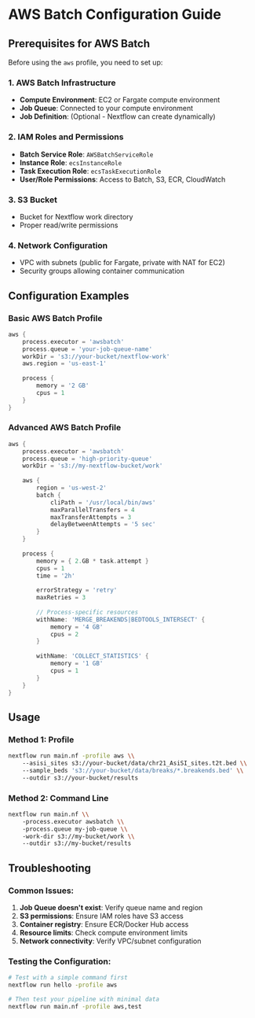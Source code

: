 # AWS Batch Configuration Guide

## Prerequisites for AWS Batch

Before using the `aws` profile, you need to set up:

### 1. AWS Batch Infrastructure
- **Compute Environment**: EC2 or Fargate compute environment
- **Job Queue**: Connected to your compute environment  
- **Job Definition**: (Optional - Nextflow can create dynamically)

### 2. IAM Roles and Permissions
- **Batch Service Role**: `AWSBatchServiceRole`
- **Instance Role**: `ecsInstanceRole` 
- **Task Execution Role**: `ecsTaskExecutionRole`
- **User/Role Permissions**: Access to Batch, S3, ECR, CloudWatch

### 3. S3 Bucket
- Bucket for Nextflow work directory
- Proper read/write permissions

### 4. Network Configuration
- VPC with subnets (public for Fargate, private with NAT for EC2)
- Security groups allowing container communication

## Configuration Examples

### Basic AWS Batch Profile
```groovy
aws {
    process.executor = 'awsbatch'
    process.queue = 'your-job-queue-name'
    workDir = 's3://your-bucket/nextflow-work'
    aws.region = 'us-east-1'
    
    process {
        memory = '2 GB'
        cpus = 1
    }
}
```

### Advanced AWS Batch Profile
```groovy
aws {
    process.executor = 'awsbatch'
    process.queue = 'high-priority-queue'
    workDir = 's3://my-nextflow-bucket/work'
    
    aws {
        region = 'us-west-2'
        batch {
            cliPath = '/usr/local/bin/aws'
            maxParallelTransfers = 4
            maxTransferAttempts = 3
            delayBetweenAttempts = '5 sec'
        }
    }
    
    process {
        memory = { 2.GB * task.attempt }
        cpus = 1
        time = '2h'
        
        errorStrategy = 'retry'
        maxRetries = 3
        
        // Process-specific resources
        withName: 'MERGE_BREAKENDS|BEDTOOLS_INTERSECT' {
            memory = '4 GB'
            cpus = 2
        }
        
        withName: 'COLLECT_STATISTICS' {
            memory = '1 GB'
            cpus = 1
        }
    }
}
```

## Usage

### Method 1: Profile
```bash
nextflow run main.nf -profile aws \\
    --asisi_sites s3://your-bucket/data/chr21_AsiSI_sites.t2t.bed \\
    --sample_beds 's3://your-bucket/data/breaks/*.breakends.bed' \\
    --outdir s3://your-bucket/results
```

### Method 2: Command Line
```bash
nextflow run main.nf \\
    -process.executor awsbatch \\
    -process.queue my-job-queue \\
    -work-dir s3://my-bucket/work \\
    --outdir s3://my-bucket/results
```

## Troubleshooting

### Common Issues:
1. **Job Queue doesn't exist**: Verify queue name and region
2. **S3 permissions**: Ensure IAM roles have S3 access
3. **Container registry**: Ensure ECR/Docker Hub access
4. **Resource limits**: Check compute environment limits
5. **Network connectivity**: Verify VPC/subnet configuration

### Testing the Configuration:
```bash
# Test with a simple command first
nextflow run hello -profile aws

# Then test your pipeline with minimal data
nextflow run main.nf -profile aws,test
```
